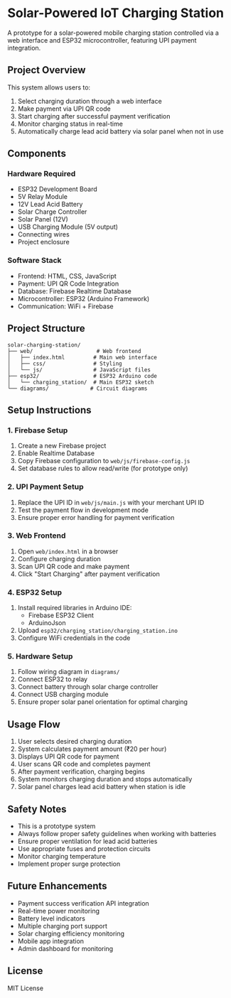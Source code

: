 # Solar-Powered IoT Charging Station

A prototype for a solar-powered mobile charging station controlled via a web interface and ESP32 microcontroller, featuring UPI payment integration.

## Project Overview

This system allows users to:
1. Select charging duration through a web interface
2. Make payment via UPI QR code
3. Start charging after successful payment verification
4. Monitor charging status in real-time
5. Automatically charge lead acid battery via solar panel when not in use

## Components

### Hardware Required
- ESP32 Development Board
- 5V Relay Module
- 12V Lead Acid Battery
- Solar Charge Controller
- Solar Panel (12V)
- USB Charging Module (5V output)
- Connecting wires
- Project enclosure

### Software Stack
- Frontend: HTML, CSS, JavaScript
- Payment: UPI QR Code Integration
- Database: Firebase Realtime Database
- Microcontroller: ESP32 (Arduino Framework)
- Communication: WiFi + Firebase

## Project Structure
```
solar-charging-station/
├── web/                    # Web frontend
│   ├── index.html         # Main web interface
│   ├── css/               # Styling
│   └── js/                # JavaScript files
├── esp32/                 # ESP32 Arduino code
│   └── charging_station/  # Main ESP32 sketch
└── diagrams/             # Circuit diagrams
```

## Setup Instructions

### 1. Firebase Setup
1. Create a new Firebase project
2. Enable Realtime Database
3. Copy Firebase configuration to `web/js/firebase-config.js`
4. Set database rules to allow read/write (for prototype only)

### 2. UPI Payment Setup
1. Replace the UPI ID in `web/js/main.js` with your merchant UPI ID
2. Test the payment flow in development mode
3. Ensure proper error handling for payment verification

### 3. Web Frontend
1. Open `web/index.html` in a browser
2. Configure charging duration
3. Scan UPI QR code and make payment
4. Click "Start Charging" after payment verification

### 4. ESP32 Setup
1. Install required libraries in Arduino IDE:
   - Firebase ESP32 Client
   - ArduinoJson
2. Upload `esp32/charging_station/charging_station.ino`
3. Configure WiFi credentials in the code

### 5. Hardware Setup
1. Follow wiring diagram in `diagrams/`
2. Connect ESP32 to relay
3. Connect battery through solar charge controller
4. Connect USB charging module
5. Ensure proper solar panel orientation for optimal charging

## Usage Flow
1. User selects desired charging duration
2. System calculates payment amount (₹20 per hour)
3. Displays UPI QR code for payment
4. User scans QR code and completes payment
5. After payment verification, charging begins
6. System monitors charging duration and stops automatically
7. Solar panel charges lead acid battery when station is idle

## Safety Notes
- This is a prototype system
- Always follow proper safety guidelines when working with batteries
- Ensure proper ventilation for lead acid batteries
- Use appropriate fuses and protection circuits
- Monitor charging temperature
- Implement proper surge protection

## Future Enhancements
- Payment success verification API integration
- Real-time power monitoring
- Battery level indicators
- Multiple charging port support
- Solar charging efficiency monitoring
- Mobile app integration
- Admin dashboard for monitoring

## License
MIT License 
